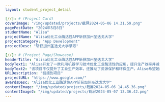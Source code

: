 ```yaml
---
layout: student_project_detail

[//]: # (Project Card)
coverImage: "/img/updated/projects/截屏2024-05-06 14.31.59.png"
pagePostDate: "2024年5月8日"
studentName: "Alisa"
projectName: "Alisa优化工业酶活性APP斩获加州圣迭戈大学"
projectCategory: "App Development"
projectDesc: "斩获加州圣迭戈大学录取"

[//]: # (Project Page/Showcase)
headerTitle: "Alisa优化工业酶活性APP斩获加州圣迭戈大学"
bodyText1: "Alisa开发了一款利用机器学习技术优化工业酶活性的应用，提升生产效率并减少资源浪费。这一创新应用不仅为她收获专利以及义工表彰，甚至为她斩获了加州圣迭戈大学录取！"
bodyText2: "该项目不仅提升了工业生产效率，还推动了资源保护和环保生产。Alise希望她的工作能激励更多年轻人参与科技创新，用技术解决实际问题。"
URLDescription: "链接到项目"
projectURL: "https://www.google.com/"
awardsDesc: "Alisa优化工业酶活性APP斩获加州圣迭戈大学"
contentImage: "/img/updated/projects/截屏2024-05-06 14.45.36.png"
contentImage2: "/img/updated/projects/截屏2024-05-07 13.36.42.png"
---
```

